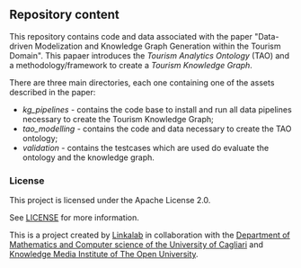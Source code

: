 ## Repository content

This repository contains code and data associated with the paper "Data-driven Modelization and Knowledge Graph Generation within the Tourism Domain".
This papaer introduces the *Tourism Analytics Ontology* (TAO) and a methodology/framework to create a *Tourism Knowledge Graph*.

There are three main directories, each one containing one of the assets described in the paper:
* *kg_pipelines* - contains the code base to install and run all data pipelines necessary to create the Tourism Knowledge Graph; 
* *tao_modelling* - contains the code and data necessary to create the TAO ontology;
* *validation* - contains the testcases which are used do evaluate the ontology and the knowledge graph.

### License ###

This project is licensed under the Apache License 2.0.

See [LICENSE](LICENSE.txt) for more information.

This is a project created by [Linkalab](http://www.linkalab.it) in collaboration with the [Department of Mathematics and Computer science of the University of Cagliari](https://unica.it/unica/en/dip_matinfo.page) and [Knowledge Media Institute of The Open University](https://kmi.open.ac.uk/).